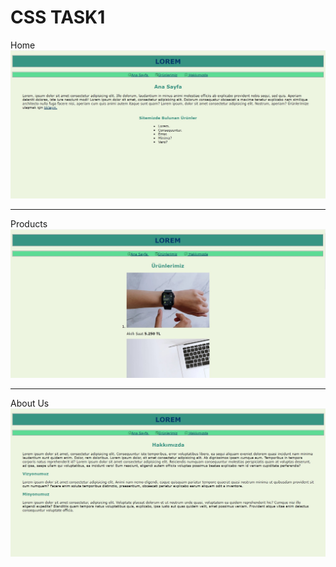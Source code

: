 # CSS TASK1

Home
![home](/css-tasks/task1/img/home.jpg)

---
Products
![products](/css-tasks/task1/img/products.jpg)

---
About Us
![about-us](/css-tasks/task1/img/about-us.jpg)
